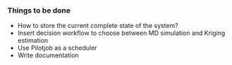 ### Things to be done

* How to store the current complete state of the system?
* Insert decision workflow to choose between MD simulation and Kriging estimation
* Use Pilotjob as a scheduler
* Write documentation
